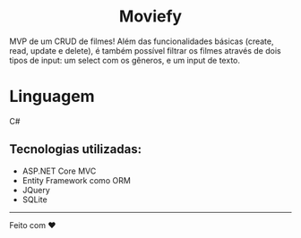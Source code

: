 <h1 align="center">Moviefy</h1> 
MVP de um CRUD de filmes!
Além das funcionalidades básicas (create, read, update e delete), é também possível filtrar os filmes através de dois tipos de input: um select com os gêneros, e um input de texto.

# Linguagem
C#

## Tecnologias utilizadas:
<ul>
  <li>ASP.NET Core MVC</li>
  <li>Entity Framework como ORM</li>
  <li>JQuery</li>
  <li>SQLite</li>
</ul>

<hr>
Feito com ❤️
